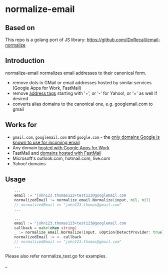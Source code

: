 # normalize-email 

## Based on
This repo is a golang port of JS library: https://github.com/iDoRecall/email-normalize

## Introduction 
normalize-email normalizes email addresses to their canonical form.

* remove dots in GMail or email addresses hosted by similar services (Google Apps for Work, FastMail)
* remove [address tags](https://en.wikipedia.org/wiki/Email_address#Sub-addressing) starting with '+', or '-' for Yahoo!, or '=' as well if desired
* converts alias domains to the canonical one, e.g. googlemail.com to gmail

## Works for

* `gmail.com`, `googlemail.com` and `google.com` - the [only domains Google is known to use for incoming email](https://en.wikipedia.org/wiki/List_of_Google_domains)
* Any domain [hosted with Google Apps for Work](https://en.wikipedia.org/wiki/Google_Apps_for_Work#Gmail)
* FastMail and [domains hosted with FastMail](https://www.fastmail.com/help/receive/domains.html)
* Microsoft's outlook.com, hotmail.com, live.com
* Yahoo! domains

## Usage

```go
    ... 
    email := "john123.thomas123+test123@googlemail.com
    normalizedEmail := normalize_email.Normalize(input, nil, nil)
    // normalizedEmail == "john123.thomas@gmail.com"
    ...
```

```go
    ... 
    email := "john123.thomas123+test123@googlemail.com
    callback = make(chan string)
    _ := normalize_email.Normalize(input, &Option{DetectProvider: true}, callback)
    normalizedEmail := <- callback
    // normalizedEmail == "john123.thomas@gmail.com"
    ...
```

Please also refer normalize\_test.go for examples.

_ 

